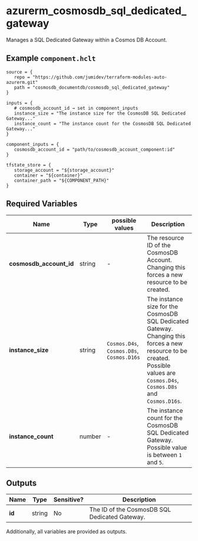 # azurerm_cosmosdb_sql_dedicated_gateway

Manages a SQL Dedicated Gateway within a Cosmos DB Account.

## Example `component.hclt`

```hcl
source = {
   repo = "https://github.com/jumidev/terraform-modules-auto-azurerm.git"   
   path = "cosmosdb_documentdb/cosmosdb_sql_dedicated_gateway"   
}

inputs = {
   # cosmosdb_account_id → set in component_inputs
   instance_size = "The instance size for the CosmosDB SQL Dedicated Gateway..."   
   instance_count = "The instance count for the CosmosDB SQL Dedicated Gateway..."   
}

component_inputs = {
   cosmosdb_account_id = "path/to/cosmosdb_account_component:id"   
}

tfstate_store = {
   storage_account = "${storage_account}"   
   container = "${container}"   
   container_path = "${COMPONENT_PATH}"   
}

```

## Required Variables

| Name | Type |  possible values |  Description |
| ---- | --------- |  ----------- | ----------- |
| **cosmosdb_account_id** | string |  -  |  The resource ID of the CosmosDB Account. Changing this forces a new resource to be created. | 
| **instance_size** | string |  `Cosmos.D4s`, `Cosmos.D8s`, `Cosmos.D16s`  |  The instance size for the CosmosDB SQL Dedicated Gateway. Changing this forces a new resource to be created. Possible values are `Cosmos.D4s`, `Cosmos.D8s` and `Cosmos.D16s`. | 
| **instance_count** | number |  -  |  The instance count for the CosmosDB SQL Dedicated Gateway. Possible value is between `1` and `5`. | 



## Outputs

| Name | Type | Sensitive? | Description |
| ---- | ---- | --------- | --------- |
| **id** | string | No  | The ID of the CosmosDB SQL Dedicated Gateway. | 

Additionally, all variables are provided as outputs.
